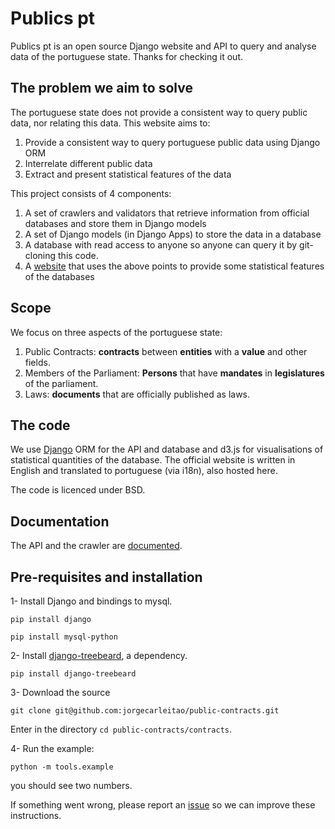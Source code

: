 # Publics pt

Publics pt is an open source Django website and API to query and analyse data of the portuguese state.
Thanks for checking it out.

## The problem we aim to solve

The portuguese state does not provide a consistent way to query public data, nor relating this data.
This website aims to:

1. Provide a consistent way to query portuguese public data using Django ORM
2. Interrelate different public data
3. Extract and present statistical features of the data

This project consists of 4 components:

1. A set of crawlers and validators that retrieve information from official databases and store them in Django models
2. A set of Django models (in Django Apps) to store the data in a database
3. A database with read access to anyone so anyone can query it by git-cloning this code.
4. A [website](http://publicos.pt) that uses the above points to provide some statistical features of the databases

## Scope

We focus on three aspects of the portuguese state:

1. Public Contracts: **contracts** between **entities** with a **value** and other fields.
2. Members of the Parliament: **Persons** that have **mandates** in **legislatures** of the parliament.
3. Laws: **documents** that are officially published as laws.

## The code

We use [Django](https://www.djangoproject.com/) ORM for the API and database
and d3.js for visualisations of statistical quantities of the database.
The official website is written in English and translated to portuguese (via i18n), also hosted here.

The code is licenced under BSD.

## Documentation

The API and the crawler are [documented](http://public-contracts.readthedocs.org/en/latest/).

## Pre-requisites and installation

1- Install Django and bindings to mysql.

`pip install django`

`pip install mysql-python` 

2- Install [django-treebeard](https://github.com/tabo/django-treebeard), a dependency.

`pip install django-treebeard`

3- Download the source

`git clone git@github.com:jorgecarleitao/public-contracts.git`

Enter in the directory `cd public-contracts/contracts`.

4- Run the example:

`python -m tools.example`

you should see two numbers.

If something went wrong, please report an [issue](https://github.com/jorgecarleitao/public-contracts/issues)
so we can improve these instructions.
